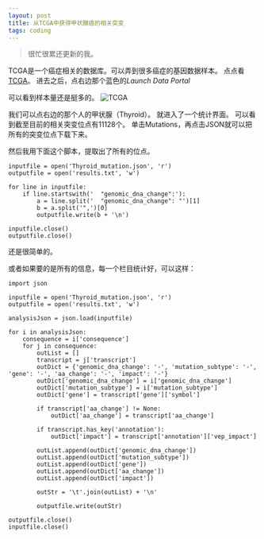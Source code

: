 ```yaml
---
layout: post
title: 从TCGA中获得甲状腺癌的相关突变
tags: coding
---
```

>很忙很累还更新的我。

TCGA是一个癌症相关的数据库。可以弄到很多癌症的基因数据样本。
点点看[TCGA](https://cancergenome.nih.gov/)。
进去之后，点右边那个蓝色的*Launch Data Portal*

可以看到样本量还是挺多的。
![TCGA](https://raw.githubusercontent.com/pzweuj/pzweuj.github.io/master/downloads/images/TCGA.PNG)

我们可以点右边的那个人的甲状腺（Thyroid）。
就进入了一个统计界面。
可以看到截至目前的相关突变位点有11128个。
单击Mutations，再点击JSON就可以把所有的突变位点下载下来。

然后我用下面这个脚本，提取出了所有的位点。

```{python}
inputfile = open('Thyroid_mutation.json', 'r')
outputfile = open('results.txt', 'w')

for line in inputfile:
	if line.startswith('  "genomic_dna_change":'):
		a = line.split('  "genomic_dna_change": "')[1]
		b = a.split('",')[0]
		outputfile.write(b + '\n')

inputfile.close()
outputfile.close()
```
还是很简单的。

或者如果要的是所有的信息，每一个栏目统计好，可以这样：
```{python}
import json

inputfile = open('Thyroid_mutation.json', 'r')
outputfile = open('results.txt', 'w')

analysisJson = json.load(inputfile)

for i in analysisJson:
    consequence = i['consequence']
    for j in consequence:
        outList = []
        transcript = j['transcript']
        outDict = {'genomic_dna_change': '-', 'mutation_subtype': '-', 'gene': '-', 'aa_change': '-', 'impact': '-'}
        outDict['genomic_dna_change'] = i['genomic_dna_change']
        outDict['mutation_subtype'] = i['mutation_subtype']
        outDict['gene'] = transcript['gene']['symbol']

        if transcript['aa_change'] != None:
            outDict['aa_change'] = transcript['aa_change']

        if transcript.has_key('annotation'):
            outDict['impact'] = transcript['annotation']['vep_impact']

        outList.append(outDict['genomic_dna_change'])
        outList.append(outDict['mutation_subtype'])
        outList.append(outDict['gene'])
        outList.append(outDict['aa_change'])
        outList.append(outDict['impact'])

        outStr = '\t'.join(outList) + '\n'

        outputfile.write(outStr)

outputfile.close()
inputfile.close()
```

[T_T]:#又进入了双胞胎模式。
